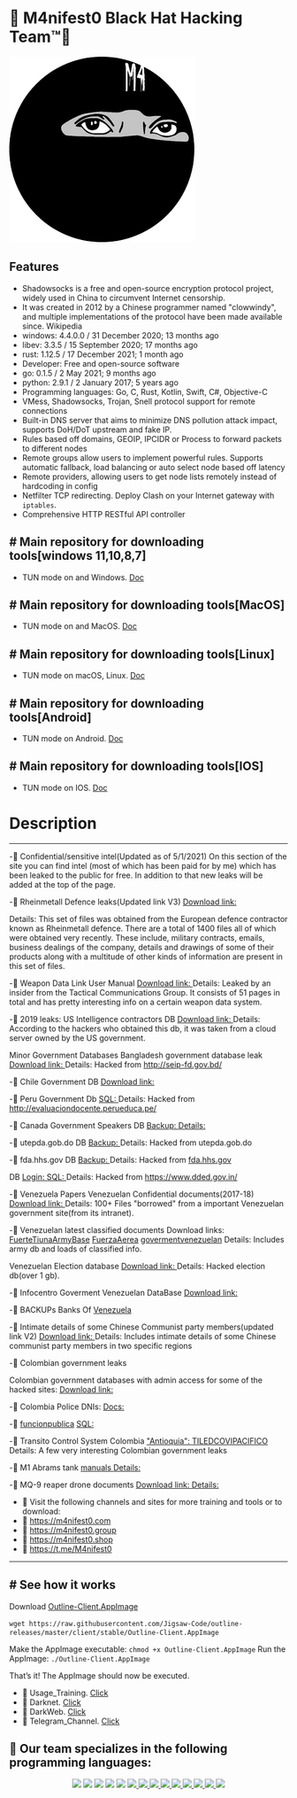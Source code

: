 # 👊 M4nifest0 Black Hat Hacking Team™💪 

[![](b8976d9a.png)](https://github.com/readloud/Outline_Server/blob/main/b8976d9b.png?raw=true)

## Features

- Shadowsocks is a free and open-source encryption protocol project, widely used in China to circumvent Internet censorship.
- It was created in 2012 by a Chinese programmer named "clowwindy", and multiple implementations of the protocol have been made available since. Wikipedia
- windows: 4.4.0.0 / 31 December 2020; 13 months ago
- libev: 3.3.5 / 15 September 2020; 17 months ago
- rust: 1.12.5 / 17 December 2021; 1 month ago
- Developer: Free and open-source software
- go: 0.1.5 / 2 May 2021; 9 months ago
- python: 2.9.1 / 2 January 2017; 5 years ago
- Programming languages: Go, C, Rust, Kotlin, Swift, C#, Objective-C
- VMess, Shadowsocks, Trojan, Snell protocol support for remote connections
- Built-in DNS server that aims to minimize DNS pollution attack impact, supports DoH/DoT upstream and fake IP.
- Rules based off domains, GEOIP, IPCIDR or Process to forward packets to different nodes
- Remote groups allow users to implement powerful rules. Supports automatic fallback, load balancing or auto select node based off latency
- Remote providers, allowing users to get node lists remotely instead of hardcoding in config
- Netfilter TCP redirecting. Deploy Clash on your Internet gateway with `iptables`.
- Comprehensive HTTP RESTful API controller

## # Main repository for downloading tools[windows 11,10,8,7]

- TUN mode on and Windows. [Doc](https://raw.githubusercontent.com/Jigsaw-Code/outline-releases/master/client/stable/Outline-Client.exe)

## # Main repository for downloading tools[MacOS]

- TUN mode on and MacOS. [Doc](https://itunes.apple.com/us/app/outline-app/id1356178125)

## # Main repository for downloading tools[Linux]

- TUN mode on macOS, Linux. [Doc](https://raw.githubusercontent.com/Jigsaw-Code/outline-releases/master/client/stable/Outline-Client.AppImage)

## # Main repository for downloading tools[Android]

- TUN mode on Android. [Doc](https://play.google.com/store/apps/details?id=org.outline.android.client)

## # Main repository for downloading tools[IOS]

- TUN mode on IOS. [Doc](https://itunes.apple.com/us/app/outline-app/id1356177741)


# Description
*************

-📌 Confidential/sensitive intel(Updated as of 5/1/2021)
On this section of the site you can find intel (most of which has been paid for by me) which has been leaked to the public for free. In addition to that new leaks will be added at the top of the page.

-📌 Rheinmetall Defence leaks(Updated link V3) [Download link: ](https://anonfiles.com/B0wfGbK2o9/files_zip)

Details: This set of files was obtained from the European defence contractor known as Rheinmetall defence. There are a total of 1400 files all of which were obtained very recently. These include, military contracts, emails, business dealings of the company, details and drawings of some of their products along with a multitude of other kinds of information are present in this set of files.

-📌 Weapon Data Link User Manual [Download link: ](http://k6nfsszobpyoniyk.onion/?RhZS8xOOhEkQxOvb9sKGtfG9yBJ) Details: Leaked by an insider from the Tactical Communications Group. It consists of 51 pages in total and has pretty interesting info on a certain weapon data system.

-📌 2019 leaks:
US Intelligence contractors DB [Download link: ](https://anonfile.com/ZbD1M3Xcm1/USIntelligenceKelvinSecTeam_zip) Details: According to the hackers who obtained this db, it was taken from a cloud server owned by the US government.

Minor Government Databases Bangladesh government database leak [Download link: ](https://114.130.54.243/trainee_infos.sql) Details: Hacked from http://seip-fd.gov.bd/

-📌 Chile Government DB [Download link: ](https://anonfile.com/R4U2J7X8m1/chile_gov_sql)

-📌 Peru Government Db [SQL: ](http://198.96.91.44/04_data_ouath2.sql) Details: Hacked from http://evaluaciondocente.perueduca.pe/

-📌 Canada Government Speakers DB [Backup: ](https://96.125.169.17/speakerscanada.com.zip) [Details: ](http://speakerscanada.com/)

-📌 utepda.gob.do DB [Backup: ](https://anonfile.com/Oax462v9nf/DB_zip) Details: Hacked from utepda.gob.do

-📌 fda.hhs.gov DB [Backup: ](https://anonfile.com/Ycr9xdvcnd/fda.hhs.gov_zip) Details: Hacked from [fda.hhs.gov](https://www.dded.gov.in/) 

DB [Login: ](http://43.255.141.55/0422MR/oims/?login&next=Dashboard) [SQL: ](http://43.255.141.55/aioims%20(5).sql) Details: Hacked from https://www.dded.gov.in/

-📌 Venezuela Papers 
Venezuelan Confidential documents(2017-18) [Download link: ](http://www.mediafire.com/file/x2199gt1jnxcyec/Venzueleun_gov_documents.zip/file) Details: 100+ Files "borrowed" from a important Venezuelan government site(from its intranet).

-📌 Venezuelan latest classified documents
Download links: [FuerteTiunaArmyBase](ksecureteam.com/order/v3/FuerteTiunaArmyBase.zip) [FuerzaAerea](ksecureteam.com/order/v3/FuerzaAerea.zip) [govermentvenezuelan](ksecureteam.com/order/v3/govermentvenezuelan.zip) Details: Includes army db and loads of classified info.

Venezuelan Election database [Download link: ](ksecureteam.com/order/VenezuelElectionDatabase.zip) Details: Hacked election db(over 1 gb).

-📌 Infocentro Goverment Venezuelan DataBase [Download link: ](https://www.sendspace.com/file/0mhp34)

-📌 BACKUPs Banks Of [Venezuela ](http://181.225.58.110/)

-📌 Intimate details of some Chinese Communist party members(updated link V2) [Download link: ](https://anonfiles.com/PbZfq0O9u2/201812chinese_zip) Details: Includes intimate details of some Chinese communist party members in two specific regions

-📌 Colombian government leaks

Colombian government databases with admin access for some of the hacked sites: [Download link: ](http://www.mediafire.com/file/6umd2bkts8p4re2/Colombia_Priv8_Goverment_Explotation.zip/file)

-📌 Colombia Police DNIs: [Docs: ](http://181.58.255.52/Scaner/)

-📌 [funcionpublica](https://www.funcionpublica.gov.co) [SQL: ](http://201.217.213.96/DB/evadb.sql)

-📌 Transito Control System Colombia ["Antioquia": ](http://201.184.144.186:8080/) [TILEDCOVIPACIFICO](http://201.184.144.186:8080/TILEDCOVIPACIFICO/fotos/) Details: A few very interesting Colombian government leaks

-📌 M1 Abrams tank [manuals ](http://www.mediafire.com/file/m61wllvv6b2tlgl/tank.zip/file) [Details: ](https://www.recordedfuture.com/reaper-drone-documents-leaked)

-📌 MQ-9 reaper drone documents [Download link: ](https://www.sendspace.com/file/m182nc) [Details: ](https://www.recordedfuture.com/reaper-drone-documents-leaked)

- 📌 Visit the following channels and sites for more training and tools or to download:
- 🔞 https://m4nifest0.com
- 🔞 https://m4nifest0.group
- 🔞 https://m4nifest0.shop
- 🔞 https://t.me/M4nifest0

----------------------

## # See how it works

Download [Outline-Client.AppImage](https://github.com/Jigsaw-Code/outline-releases/master/client/stable/)

~~~
wget https://raw.githubusercontent.com/Jigsaw-Code/outline-releases/master/client/stable/Outline-Client.AppImage
~~~

Make the AppImage executable: `chmod +x Outline-Client.AppImage`
Run the AppImage: `./Outline-Client.AppImage`

That’s it! The AppImage should now be executed.

- 🤡 Usage_Training. [Click](https://t.me/M4nifest0/707) 
- 🔞 Darknet. [Click](https://m4nifest0.com)
- 🔞 DarkWeb. [Click](http://afe36vr4gqncdsekksl5ka3xahemj4cpnguj5t7wwp5vxvhff3h5g2qd.onion)
- 🔞 Telegram_Channel. [Click](https://t.me/M4nifest0)


<h2>📌 Our team specializes in the following programming languages: </h2> 

<p align="center">
	<a href="https://t.me/M4nifest0"><img src="https://img.shields.io/badge/Telegram-%23000000.svg?&style=for-the-badge&logo=Telegram&logoColor=white" /></a>
	<a href="https://twitter.com/_M4nifest0_"><img src="https://img.shields.io/badge/twitter-%231DA1F2.svg?&style=for-the-badge&logo=twitter&logoColor=white" /></a>
	<a href="https://www.instagram.com/_m4nifest0_/"><img src="https://img.shields.io/badge/instagram-%23E4405F.svg?&style=for-the-badge&logo=instagram&logoColor=white" /></a>
	<a href="https://www.youtube.com/c/hack4lx"><img src="https://img.shields.io/badge/youtube-%23FF0000.svg?&style=for-the-badge&logo=youtube&logoColor=white" /></a>
	<a href="http://afe36vr4gqncdsekksl5ka3xahemj4cpnguj5t7wwp5vxvhff3h5g2qd.onion/"><img src="https://img.shields.io/badge/WebSite-%234A154B.svg?&style=for-the-badge&logo=slack&logoColor=white" /></a>
	<a href="https://m4nifest0.com">
	<img src="https://img.shields.io/badge/WebSite-%234A154B.svg?&style=for-the-badge&logo=slack&logoColor=white" />
	<img src="https://img.shields.io/badge/node.js%20-%2343853D.svg?&style=for-the-badge&logo=node.js&logoColor=white" />
        <img src="https://img.shields.io/badge/python%20-%2314354C.svg?&style=for-the-badge&logo=python&logoColor=white" />
	<img src="https://img.shields.io/badge/c%23%20-%23239120.svg?&style=for-the-badge&logo=c-sharp&logoColor=white" />
	<img src="https://img.shields.io/badge/java-%23ED8B00.svg?&style=for-the-badge&logo=java&logoColor=white" />
	<img src="https://img.shields.io/badge/php-%23777BB4.svg?&style=for-the-badge&logo=php&logoColor=white" />
	<img src="https://img.shields.io/badge/ruby-%23CC342D.svg?&style=for-the-badge&logo=ruby&logoColor=white" />
	<img src="https://img.shields.io/badge/perl-%2339457E.svg?&style=for-the-badge&logo=perl&logoColor=white" />
	<img src="https://img.shields.io/badge/c++%20-%2300599C.svg?&style=for-the-badge&logo=c%2B%2B&logoColor=white" />
</p>
